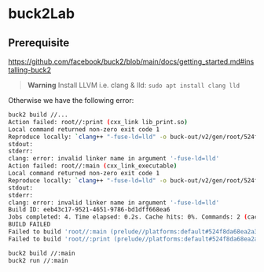 # buck2Lab


## Prerequisite

https://github.com/facebook/buck2/blob/main/docs/getting_started.md#installing-buck2

> **Warning**
> Install LLVM i.e. clang & lld: `sudo apt install clang lld`

Otherwise we have the following error:

```sh
buck2 build //...
Action failed: root//:print (cxx_link lib_print.so)
Local command returned non-zero exit code 1
Reproduce locally: `clang++ "-fuse-ld=lld" -o buck-out/v2/gen/root/524f8da68ea2a374/__print__/lib_print.so @buck-out/v2/gen/root/524f8da68ea2a374/__print__/lib_print.so.linker.argsfile`
stdout:
stderr:
clang: error: invalid linker name in argument '-fuse-ld=lld'
Action failed: root//:main (cxx_link_executable)
Local command returned non-zero exit code 1
Reproduce locally: `clang++ "-fuse-ld=lld" -o buck-out/v2/gen/root/524f8da68ea2a374/__main__/main @buck-out/v2/gen/root/524f8da68ea2a374/__main__/main.linker.argsfile`
stdout:
stderr:
clang: error: invalid linker name in argument '-fuse-ld=lld'
Build ID: eeb43c17-9521-4651-9786-bd1dff668ea6
Jobs completed: 4. Time elapsed: 0.2s. Cache hits: 0%. Commands: 2 (cached: 0, remote: 0, local: 2)
BUILD FAILED
Failed to build 'root//:main (prelude//platforms:default#524f8da68ea2a374)'
Failed to build 'root//:print (prelude//platforms:default#524f8da68ea2a374)'
```


```sh
buck2 build //:main
buck2 run //:main
```